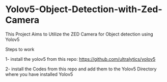 # Yolov5-Object-Detection-with-Zed-Camera
This Project Aims to Utilize the ZED Camera for Object detection using Yolov5

Steps to work

1- install the yolov5 from this repo: https://github.com/ultralytics/yolov5

2- install the Codes from this repo and add them to the Yolov5 Directory where you have installed Yolov5

